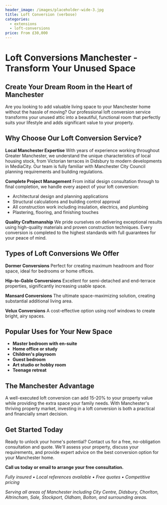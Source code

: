 ```yaml
---
header_image: /images/placeholder-wide-3.jpg
title: Loft Conversion (verbose)
categories:
  - extensions
  - loft-conversions
price: From £30,000
---
```

# Loft Conversions Manchester - Transform Your Unused Space

## Create Your Dream Room in the Heart of Manchester

Are you looking to add valuable living space to your Manchester home without the hassle of moving? Our professional loft conversion service transforms your unused attic into a beautiful, functional room that perfectly suits your lifestyle and adds significant value to your property.

## Why Choose Our Loft Conversion Service?

**Local Manchester Expertise**
With years of experience working throughout Greater Manchester, we understand the unique characteristics of local housing stock, from Victorian terraces in Didsbury to modern developments in MediaCity. Our team is fully familiar with Manchester City Council planning requirements and building regulations.

**Complete Project Management**
From initial design consultation through to final completion, we handle every aspect of your loft conversion:
- Architectural design and planning applications
- Structural calculations and building control approval
- All construction work including insulation, electrics, and plumbing
- Plastering, flooring, and finishing touches

**Quality Craftsmanship**
We pride ourselves on delivering exceptional results using high-quality materials and proven construction techniques. Every conversion is completed to the highest standards with full guarantees for your peace of mind.

## Types of Loft Conversions We Offer

**Dormer Conversions**
Perfect for creating maximum headroom and floor space, ideal for bedrooms or home offices.

**Hip-to-Gable Conversions**
Excellent for semi-detached and end-terrace properties, significantly increasing usable space.

**Mansard Conversions**
The ultimate space-maximizing solution, creating substantial additional living area.

**Velux Conversions**
A cost-effective option using roof windows to create bright, airy spaces.

## Popular Uses for Your New Space

- **Master bedroom with en-suite**
- **Home office or study**
- **Children's playroom**
- **Guest bedroom**
- **Art studio or hobby room**
- **Teenage retreat**

## The Manchester Advantage

A well-executed loft conversion can add 15-20% to your property value while providing the extra space your family needs. With Manchester's thriving property market, investing in a loft conversion is both a practical and financially smart decision.

## Get Started Today

Ready to unlock your home's potential? Contact us for a free, no-obligation consultation and quote. We'll assess your property, discuss your requirements, and provide expert advice on the best conversion option for your Manchester home.

**Call us today or email to arrange your free consultation.**

*Fully insured • Local references available • Free quotes • Competitive pricing*

*Serving all areas of Manchester including City Centre, Didsbury, Chorlton, Altrincham, Sale, Stockport, Oldham, Bolton, and surrounding areas.*